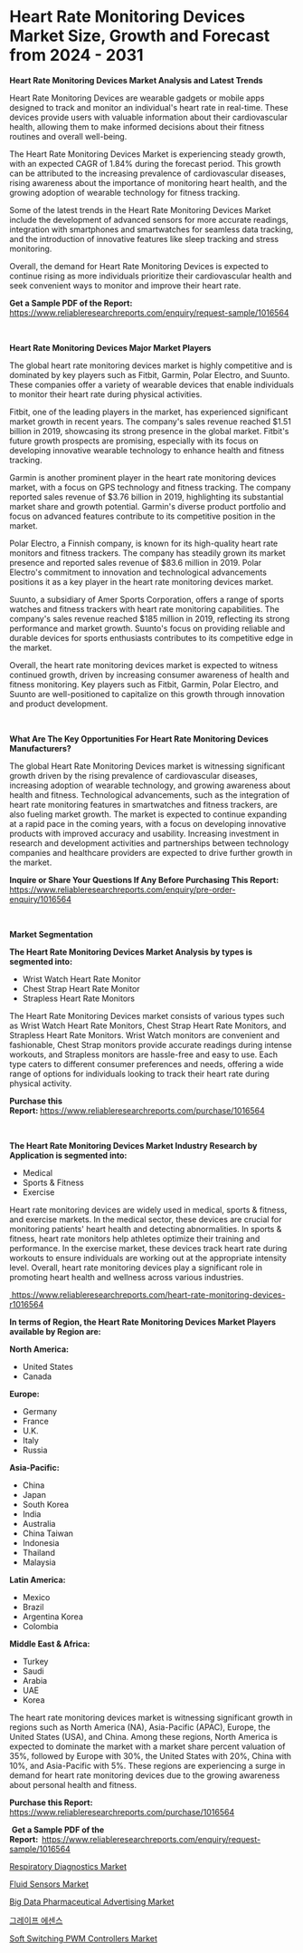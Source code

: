 <p><h1>Heart Rate Monitoring Devices Market Size, Growth and Forecast from 2024 - 2031</h1></p><p><strong>Heart Rate Monitoring Devices Market Analysis and Latest Trends</strong></p>
<p><p>Heart Rate Monitoring Devices are wearable gadgets or mobile apps designed to track and monitor an individual's heart rate in real-time. These devices provide users with valuable information about their cardiovascular health, allowing them to make informed decisions about their fitness routines and overall well-being.</p><p>The Heart Rate Monitoring Devices Market is experiencing steady growth, with an expected CAGR of 1.84% during the forecast period. This growth can be attributed to the increasing prevalence of cardiovascular diseases, rising awareness about the importance of monitoring heart health, and the growing adoption of wearable technology for fitness tracking.</p><p>Some of the latest trends in the Heart Rate Monitoring Devices Market include the development of advanced sensors for more accurate readings, integration with smartphones and smartwatches for seamless data tracking, and the introduction of innovative features like sleep tracking and stress monitoring.</p><p>Overall, the demand for Heart Rate Monitoring Devices is expected to continue rising as more individuals prioritize their cardiovascular health and seek convenient ways to monitor and improve their heart rate.</p></p>
<p><strong>Get a Sample PDF of the Report:&nbsp;</strong> <a href="https://www.reliableresearchreports.com/enquiry/request-sample/1016564">https://www.reliableresearchreports.com/enquiry/request-sample/1016564</a></p>
<p>&nbsp;</p>
<p><strong>Heart Rate Monitoring Devices Major Market Players</strong></p>
<p><p>The global heart rate monitoring devices market is highly competitive and is dominated by key players such as Fitbit, Garmin, Polar Electro, and Suunto. These companies offer a variety of wearable devices that enable individuals to monitor their heart rate during physical activities.</p><p>Fitbit, one of the leading players in the market, has experienced significant market growth in recent years. The company's sales revenue reached $1.51 billion in 2019, showcasing its strong presence in the global market. Fitbit's future growth prospects are promising, especially with its focus on developing innovative wearable technology to enhance health and fitness tracking.</p><p>Garmin is another prominent player in the heart rate monitoring devices market, with a focus on GPS technology and fitness tracking. The company reported sales revenue of $3.76 billion in 2019, highlighting its substantial market share and growth potential. Garmin's diverse product portfolio and focus on advanced features contribute to its competitive position in the market.</p><p>Polar Electro, a Finnish company, is known for its high-quality heart rate monitors and fitness trackers. The company has steadily grown its market presence and reported sales revenue of $83.6 million in 2019. Polar Electro's commitment to innovation and technological advancements positions it as a key player in the heart rate monitoring devices market.</p><p>Suunto, a subsidiary of Amer Sports Corporation, offers a range of sports watches and fitness trackers with heart rate monitoring capabilities. The company's sales revenue reached $185 million in 2019, reflecting its strong performance and market growth. Suunto's focus on providing reliable and durable devices for sports enthusiasts contributes to its competitive edge in the market.</p><p>Overall, the heart rate monitoring devices market is expected to witness continued growth, driven by increasing consumer awareness of health and fitness monitoring. Key players such as Fitbit, Garmin, Polar Electro, and Suunto are well-positioned to capitalize on this growth through innovation and product development.</p></p>
<p>&nbsp;</p>
<p><strong>What Are The Key Opportunities For Heart Rate Monitoring Devices Manufacturers?</strong></p>
<p><p>The global Heart Rate Monitoring Devices market is witnessing significant growth driven by the rising prevalence of cardiovascular diseases, increasing adoption of wearable technology, and growing awareness about health and fitness. Technological advancements, such as the integration of heart rate monitoring features in smartwatches and fitness trackers, are also fueling market growth. The market is expected to continue expanding at a rapid pace in the coming years, with a focus on developing innovative products with improved accuracy and usability. Increasing investment in research and development activities and partnerships between technology companies and healthcare providers are expected to drive further growth in the market.</p></p>
<p><strong>Inquire or Share Your Questions If Any Before Purchasing This Report:</strong> <a href="https://www.reliableresearchreports.com/enquiry/pre-order-enquiry/1016564">https://www.reliableresearchreports.com/enquiry/pre-order-enquiry/1016564</a></p>
<p>&nbsp;</p>
<p><strong>Market Segmentation</strong></p>
<p><strong>The Heart Rate Monitoring Devices Market Analysis by types is segmented into:</strong></p>
<p><ul><li>Wrist Watch Heart Rate Monitor</li><li>Chest Strap Heart Rate Monitor</li><li>Strapless Heart Rate Monitors</li></ul></p>
<p><p>The Heart Rate Monitoring Devices market consists of various types such as Wrist Watch Heart Rate Monitors, Chest Strap Heart Rate Monitors, and Strapless Heart Rate Monitors. Wrist Watch monitors are convenient and fashionable, Chest Strap monitors provide accurate readings during intense workouts, and Strapless monitors are hassle-free and easy to use. Each type caters to different consumer preferences and needs, offering a wide range of options for individuals looking to track their heart rate during physical activity.</p></p>
<p><strong>Purchase this Report:&nbsp;</strong><a href="https://www.reliableresearchreports.com/purchase/1016564">https://www.reliableresearchreports.com/purchase/1016564</a></p>
<p>&nbsp;</p>
<p><strong>The Heart Rate Monitoring Devices Market Industry Research by Application is segmented into:</strong></p>
<p><ul><li>Medical</li><li>Sports & Fitness</li><li>Exercise</li></ul></p>
<p><p>Heart rate monitoring devices are widely used in medical, sports & fitness, and exercise markets. In the medical sector, these devices are crucial for monitoring patients' heart health and detecting abnormalities. In sports & fitness, heart rate monitors help athletes optimize their training and performance. In the exercise market, these devices track heart rate during workouts to ensure individuals are working out at the appropriate intensity level. Overall, heart rate monitoring devices play a significant role in promoting heart health and wellness across various industries.</p></p>
<p><a href="https://www.reliableresearchreports.com/heart-rate-monitoring-devices-r1016564">&nbsp;https://www.reliableresearchreports.com/heart-rate-monitoring-devices-r1016564</a></p>
<p><strong>In terms of Region, the Heart Rate Monitoring Devices Market Players available by Region are:</strong></p>
<p>
    <p> <strong> North America: </strong>
        <ul>
            <li>United States</li>
            <li>Canada</li>
        </ul>
        </p> 
    <p> <strong> Europe: </strong>
        <ul>
            <li>Germany</li>
            <li>France</li>
            <li>U.K.</li>
            <li>Italy</li>
            <li>Russia</li>
        </ul>
        </p> 
    <p> <strong> Asia-Pacific: </strong>
        <ul>
            <li>China</li>
            <li>Japan</li>
            <li>South Korea</li>
            <li>India</li>
            <li>Australia</li>
            <li>China Taiwan</li>
            <li>Indonesia</li>
            <li>Thailand</li>
            <li>Malaysia</li>
        </ul>
        </p> 
    <p> <strong> Latin America: </strong>
        <ul>
            <li>Mexico</li>
            <li>Brazil</li>
            <li>Argentina Korea</li>
            <li>Colombia</li>
        </ul>
        </p> 
    <p> <strong> Middle East & Africa: </strong>
        <ul>
            <li>Turkey</li>
            <li>Saudi</li>
            <li>Arabia</li>
            <li>UAE</li>
            <li>Korea</li>
        </ul>
    </p>
    </p>
<p><p>The heart rate monitoring devices market is witnessing significant growth in regions such as North America (NA), Asia-Pacific (APAC), Europe, the United States (USA), and China. Among these regions, North America is expected to dominate the market with a market share percent valuation of 35%, followed by Europe with 30%, the United States with 20%, China with 10%, and Asia-Pacific with 5%. These regions are experiencing a surge in demand for heart rate monitoring devices due to the growing awareness about personal health and fitness.</p></p>
<p><strong>Purchase this Report: </strong><a href="https://www.reliableresearchreports.com/purchase/1016564">https://www.reliableresearchreports.com/purchase/1016564</a></p>
<p>&nbsp;<strong>Get a Sample PDF of the Report:&nbsp;&nbsp;</strong><a href="https://www.reliableresearchreports.com/enquiry/request-sample/1016564">https://www.reliableresearchreports.com/enquiry/request-sample/1016564</a></p>
<p><strong></strong></p>
<p><p><a href="https://github.com/AllisonKreiger/Market-Research-Report-List-1/blob/main/respiratory-diagnostics-market.md">Respiratory Diagnostics Market</a></p><p><a href="https://medium.com/@fredyconn_73380/fluid-sensors-market-share-and-new-trends-analysis-by-its-type-application-end-use-and-forecast-17b70f878ccb">Fluid Sensors Market</a></p><p><a href="https://github.com/dlwlxxqs71/Market-Research-Report-List-1/blob/main/big-data-pharmaceutical-advertising-market.md">Big Data Pharmaceutical Advertising Market</a></p><p><a href="https://github.com/jimahmed0511/Market-Research-Report-List-2/blob/main/426319873943.md">그레이프 에센스</a></p><p><a href="https://medium.com/@sloanlkins7856/global-soft-switching-pwm-controllers-market-size-share-analysis-by-product-type-by-efff49cc1b8a">Soft Switching PWM Controllers Market</a></p></p>